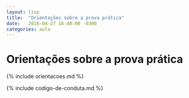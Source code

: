 ```yaml
---
layout: lisp
title:  "Orientações sobre a prova prática"
date:   2016-04-27 16:40:00 -0300
categories: aula
---
```


<script type="text/javascript">
  window.apostila = 'orientacoes';
</script>

# Orientações sobre a prova prática

{% include orientacoes.md %}

{% include codigo-de-conduta.md %}

